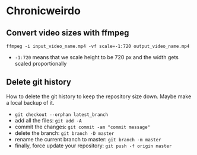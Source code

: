 # Chronicweirdo

## Convert video sizes with ffmpeg

```
ffmpeg -i input_video_name.mp4 -vf scale=-1:720 output_video_name.mp4
```

- `-1:720` means that we scale height to be 720 px and the width gets scaled proportionally

## Delete git history

How to delete the git history to keep the repository size down. Maybe make a local backup of it.

- `git checkout --orphan latest_branch`
- add all the files: `git add -A`
- commit the changes: `git commit -am "commit message"`
- delete the branch: `git branch -D master`
- rename the current branch to master: `git branch -m master`
- finally, force update your repository: `git push -f origin master`
